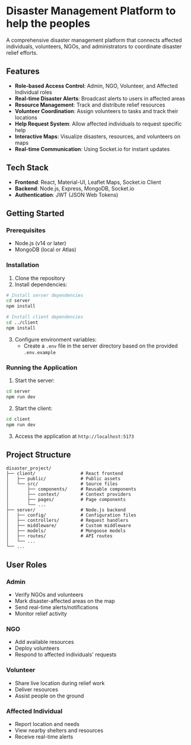 # Disaster Management Platform to help the peoples

A comprehensive disaster management platform that connects affected individuals, volunteers, NGOs, and administrators to coordinate disaster relief efforts.

## Features

- **Role-based Access Control**: Admin, NGO, Volunteer, and Affected Individual roles
- **Real-time Disaster Alerts**: Broadcast alerts to users in affected areas
- **Resource Management**: Track and distribute relief resources
- **Volunteer Coordination**: Assign volunteers to tasks and track their locations
- **Help Request System**: Allow affected individuals to request specific help
- **Interactive Maps**: Visualize disasters, resources, and volunteers on maps
- **Real-time Communication**: Using Socket.io for instant updates

## Tech Stack

- **Frontend**: React, Material-UI, Leaflet Maps, Socket.io Client
- **Backend**: Node.js, Express, MongoDB, Socket.io
- **Authentication**: JWT (JSON Web Tokens)

## Getting Started

### Prerequisites

- Node.js (v14 or later)
- MongoDB (local or Atlas)

### Installation

1. Clone the repository
2. Install dependencies:

```bash
# Install server dependencies
cd server
npm install

# Install client dependencies
cd ../client
npm install
```

3. Configure environment variables:
   - Create a `.env` file in the server directory based on the provided `.env.example`

### Running the Application

1. Start the server:

```bash
cd server
npm run dev
```

2. Start the client:

```bash
cd client
npm run dev
```

3. Access the application at `http://localhost:5173`

## Project Structure

```
disaster_project/
├── client/                 # React frontend
│   ├── public/             # Public assets
│   └── src/                # Source files
│       ├── components/     # Reusable components
│       ├── context/        # Context providers
│       ├── pages/          # Page components
│       └── ...
├── server/                 # Node.js backend
│   ├── config/             # Configuration files
│   ├── controllers/        # Request handlers
│   ├── middleware/         # Custom middleware
│   ├── models/             # Mongoose models
│   ├── routes/             # API routes
│   └── ...
└── ...
```

## User Roles

### Admin
- Verify NGOs and volunteers
- Mark disaster-affected areas on the map
- Send real-time alerts/notifications
- Monitor relief activity

### NGO
- Add available resources
- Deploy volunteers
- Respond to affected individuals' requests

### Volunteer
- Share live location during relief work
- Deliver resources
- Assist people on the ground

### Affected Individual
- Report location and needs
- View nearby shelters and resources
- Receive real-time alerts
